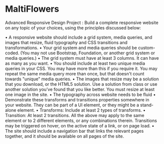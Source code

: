 # MaltiFlowers

Advanced Responsive Design Project : Build a complete responsive website on any topic of your choices, using the principles discussed below:

•	A responsive website should include a grid system, media queries, and images that resize, fluid typography and CSS transitions and transformations.
•	Your grid system and media queries should be custom-coded. (You may not use Bootstrap, Foundation, or another grid system or media queries.)
•	The grid system must have at least 3 columns. It can have as many as you want.
•	You should include at least two unique media queries in your CSS. You may have more than this if you require it. You may repeat the same media query more than once, 
  but that doesn't count towards "unique" media queries.
•	The images that resize may be a solution that you download, or the HTML5 solution. Use a solution from class or use another solution you’ve found that you like better.
  You must resize at least one image in the site.
•	The typography across website needs to be fluid
•	Demonstrate these transforms and transitions properties somewhere in your website. They can be part of a UI element, or they might be a stand- alone element.
•	Transforms: Include at least 2 types of transforms.
•	Transition: At least 2 transitions.
  All the above may apply to the same element or to 2 different elements, or any combinations therein.
  Transitions may be triggered on hover, on the active state of a link, or on page load.
•	The site should include a navigation bar that links the relevant pages together, and it should be available on all pages of the site.
